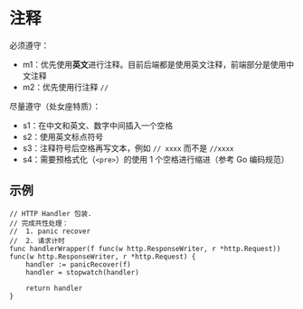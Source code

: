 # 注释

必须遵守：

* m1：优先使用**英文**进行注释。目前后端都是使用英文注释，前端部分是使用中文注释
* m2：优先使用行注释 ````//````

尽量遵守（处女座特质）：

* s1：在中文和英文、数字中间插入一个空格
* s2：使用英文标点符号
* s3：注释符号后空格再写文本，例如 ````// xxxx```` 而不是 ````//xxxx````
* s4：需要预格式化（````<pre>````）的使用 1 个空格进行缩进（参考 Go 编码规范）

## 示例
````
// HTTP Handler 包装.
// 完成共性处理：
//  1. panic recover
//  2. 请求计时
func handlerWrapper(f func(w http.ResponseWriter, r *http.Request)) func(w http.ResponseWriter, r *http.Request) {
	handler := panicRecover(f)
	handler = stopwatch(handler)

	return handler
}
````

